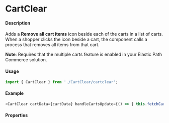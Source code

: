 # CartClear

#### Description

Adds a **Remove all cart items** icon beside each of the carts in a list of carts. When a shopper clicks the icon beside a cart, the component calls a process that removes all items from that cart.

**Note**: Requires that the multiple carts feature is enabled in your Elastic Path Commerce solution.


#### Usage

```js
import { CartClear } from './CartClear/cartclear';
```

#### Example

```js
<CartClear cartData={cartData} handleCartsUpdate={() => { this.fetchCartData(); }} handleCartModalUpdate={() => { this.handleCartModalUpdate(); }} />
```

#### Properties

<!-- PROPS -->
